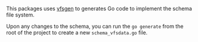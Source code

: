This packages uses [vfsgen](https://github.com/shurcooL/vfsgen) to generates Go code to implement the schema file system.

Upon any changes to the schema, you can run the `go generate` from the root of the project to create a new `schema_vfsdata.go` file.